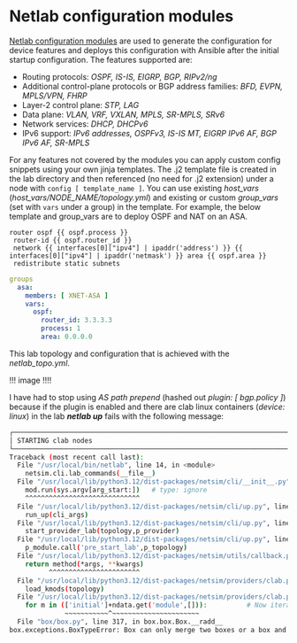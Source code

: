 # Netlab configuration modules

[Netlab configuration modules](https://netlab.tools/module-reference/) are used to generate the configuration for device features and deploys this configuration with Ansible after the initial startup configuration. The features supported are:

- Routing protocols: *OSPF, IS-IS, EIGRP, BGP, RIPv2/ng*
- Additional control-plane protocols or BGP address families: *BFD, EVPN, MPLS/VPN, FHRP*
- Layer-2 control plane: *STP, LAG*
- Data plane: *VLAN, VRF, VXLAN, MPLS, SR-MPLS, SRv6*
- Network services: *DHCP, DHCPv6*
- IPv6 support: *IPv6 addresses, OSPFv3, IS-IS MT, EIGRP IPv6 AF, BGP IPv6 AF, SR-MPLS*

For any features not covered by the modules you can apply custom config snippets using your own jinja templates. The .j2 template file is created in the lab directory and then referenced (no need for .j2 extension) under a node with `config [ template_name ]`. You can use existing *host_vars* (*host_vars/NODE_NAME/topology.yml*) and existing or custom *group_vars* (set with `vars` under a group) in the template. For example, the below template and group_vars are to deploy OSPF and NAT on an ASA.

```jinja
router ospf {{ ospf.process }}
 router-id {{ ospf.router_id }} 
 network {{ interfaces[0]["ipv4"] | ipaddr('address') }} {{ interfaces[0]["ipv4"] | ipaddr('netmask') }} area {{ ospf.area }}
 redistribute static subnets
```

```yaml
groups
  asa:
    members: [ XNET-ASA ]
    vars:
      ospf:
        router_id: 3.3.3.3
        process: 1
        area: 0.0.0.0
```

This lab topology and configuration that is achieved with the *netlab_topo.yml*.

!!! image !!!!

I have had to stop using *AS path prepend* (hashed out *plugin: [ bgp.policy ]*) because if the plugin is enabled and there are clab linux containers (*device: linux*) in the lab ***netlab up*** fails with the following message:

  ```bash
  ┌──────────────────────────────────────────────────────────────────────────────────┐
  │ STARTING clab nodes                                                              │
  └──────────────────────────────────────────────────────────────────────────────────┘
  Traceback (most recent call last):
    File "/usr/local/bin/netlab", line 14, in <module>
      netsim.cli.lab_commands(__file__)
    File "/usr/local/lib/python3.12/dist-packages/netsim/cli/__init__.py", line 356, in lab_commands
      mod.run(sys.argv[arg_start:])   # type: ignore
      ^^^^^^^^^^^^^^^^^^^^^^^^^^^^^
    File "/usr/local/lib/python3.12/dist-packages/netsim/cli/up.py", line 368, in run
      run_up(cli_args)
    File "/usr/local/lib/python3.12/dist-packages/netsim/cli/up.py", line 331, in run_up
      start_provider_lab(topology,p_provider)
    File "/usr/local/lib/python3.12/dist-packages/netsim/cli/up.py", line 198, in start_provider_lab
      p_module.call('pre_start_lab',p_topology)
    File "/usr/local/lib/python3.12/dist-packages/netsim/utils/callback.py", line 42, in call
      return method(*args, **kwargs)
            ^^^^^^^^^^^^^^^^^^^^^^^
    File "/usr/local/lib/python3.12/dist-packages/netsim/providers/clab.py", line 204, in pre_start_lab
      load_kmods(topology)
    File "/usr/local/lib/python3.12/dist-packages/netsim/providers/clab.py", line 149, in load_kmods
      for m in (['initial']+ndata.get('module',[])):          # Now iterate over all the netlab modules the node uses
                ~~~~~~~~~~~^~~~~~~~~~~~~~~~~~~~~~~
    File "box/box.py", line 317, in box.box.Box.__radd__
  box.exceptions.BoxTypeError: Box can only merge two boxes or a box and a dictionary.
  ```